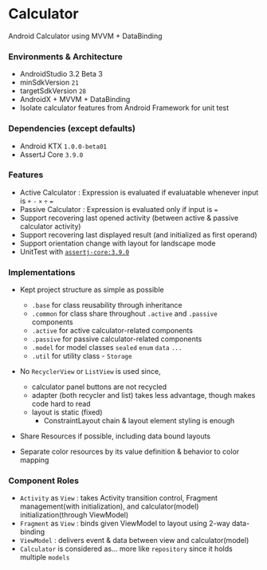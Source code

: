 # Calculator

Android Calculator using MVVM + DataBinding



### Environments & Architecture

- AndroidStudio 3.2 Beta 3
- minSdkVersion `21`
- targetSdkVersion `28`
- AndroidX + MVVM + DataBinding
- Isolate calculator features from Android Framework for unit test



### Dependencies (except defaults)

- Android KTX `1.0.0-beta01`
- AssertJ Core `3.9.0`



### Features

- Active Calculator : Expression is evaluated if evaluatable whenever input is `+` `-` `×` `÷` `=`
- Passive Calculator : Expression is evaluated only if input is `=`
- Support recovering last opened activity (between active & passive calculator activity)
- Support recovering last displayed result (and initialized as first operand)
- Support orientation change with layout for landscape mode
- UnitTest with [`assertj-core:3.9.0`](https://github.com/joel-costigliola/assertj-core)



### Implementations

- Kept project structure as simple as possible
  - `.base` for class reusability through inheritance
  - `.common` for class share throughout `.active` and `.passive` components
  - `.active` for active calculator-related components
  - `.passive` for passive calculator-related components
  - `.model` for model classes `sealed` `enum` `data` `...`
  - `.util` for utility class - `Storage`

- No `RecyclerView` or `ListView` is used since,

  - calculator panel buttons are not recycled
  - adapter (both recycler and list) takes less advantage, though makes code hard to read
  - layout is static (fixed)
    - ConstraintLayout chain & layout element styling is enough

- Share Resources if possible, including data bound layouts

- Separate color resources by its value definition & behavior to color mapping



### Component Roles

- `Activity` as `View` : takes Activity transition control, Fragment management(with initialization), and calculator(model) initialization(through ViewModel)
- `Fragment` as `View` : binds given ViewModel to layout using 2-way data-binding
- `ViewModel` : delivers event & data between view and calculator(model)
- `Calculator` is considered as... more like `repository` since it holds multiple `models`